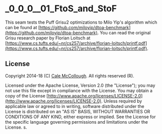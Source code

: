 # _0_0_0__01_FtoS_and_StoF

This seam tests the Puff Grisu2 optimizations to Milo Yip's algorithm which can be found at [https://github.com/miloyip/dtoa-benchmark](https://github.com/miloyip/dtoa-benchmark). You can read the original Grisu research paper by Florian Loitsch at [https://www.cs.tufts.edu/~nr/cs257/archive/florian-loitsch/printf.pdf](https://www.cs.tufts.edu/~nr/cs257/archive/florian-loitsch/printf.pdf).

## License

Copyright 2014-18 (C) [Cale McCollough](mailto:calemccollough@gmail.com). All rights reserved (R).

Licensed under the Apache License, Version 2.0 (the "License"); you may not use this file except in compliance with the License. You may obtain a copy of the License [http://www.apache.org/licenses/LICENSE-2.0](http://www.apache.org/licenses/LICENSE-2.0). Unless required by applicable law or agreed to in writing, software distributed under the License is distributed on an "AS IS" BASIS, WITHOUT WARRANTIES OR CONDITIONS OF ANY KIND, either express or implied. See the License for the specific language governing permissions and limitations under the License.
s.